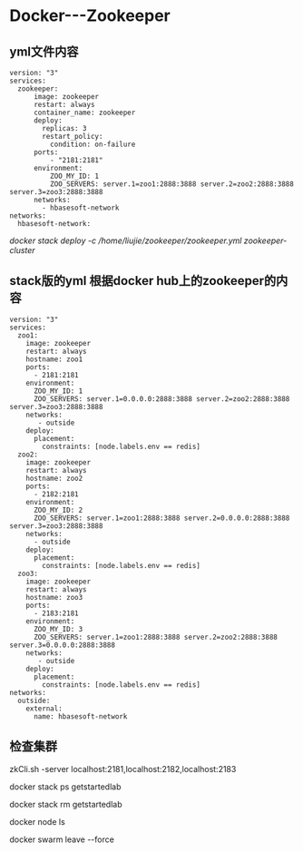 # Docker---Zookeeper


## yml文件内容

    version: "3"
    services:
      zookeeper:
          image: zookeeper
          restart: always
          container_name: zookeeper
          deploy:
            replicas: 3
            restart_policy:
              condition: on-failure 
          ports:
              - "2181:2181"
          environment:
              ZOO_MY_ID: 1
              ZOO_SERVERS: server.1=zoo1:2888:3888 server.2=zoo2:2888:3888 server.3=zoo3:2888:3888  
          networks:
            - hbasesoft-network            
    networks:
      hbasesoft-network:


*docker stack deploy -c /home/liujie/zookeeper/zookeeper.yml zookeeper-cluster*

## stack版的yml 根据docker hub上的zookeeper的内容

    version: "3"
    services:
      zoo1:
        image: zookeeper
        restart: always
        hostname: zoo1
        ports:
          - 2181:2181
        environment:
          ZOO_MY_ID: 1
          ZOO_SERVERS: server.1=0.0.0.0:2888:3888 server.2=zoo2:2888:3888 server.3=zoo3:2888:3888
        networks:
           - outside  
        deploy:
          placement:
            constraints: [node.labels.env == redis]       
      zoo2:
        image: zookeeper
        restart: always
        hostname: zoo2
        ports:
          - 2182:2181
        environment:
          ZOO_MY_ID: 2
          ZOO_SERVERS: server.1=zoo1:2888:3888 server.2=0.0.0.0:2888:3888 server.3=zoo3:2888:3888
        networks:
          - outside
        deploy:
          placement:
            constraints: [node.labels.env == redis]            
      zoo3:
        image: zookeeper
        restart: always
        hostname: zoo3
        ports:
          - 2183:2181
        environment:
          ZOO_MY_ID: 3
          ZOO_SERVERS: server.1=zoo1:2888:3888 server.2=zoo2:2888:3888 server.3=0.0.0.0:2888:3888 
        networks:
           - outside
        deploy:
          placement:
            constraints: [node.labels.env == redis]             
    networks:
      outside:
        external:
          name: hbasesoft-network


## 检查集群

zkCli.sh -server localhost:2181,localhost:2182,localhost:2183

docker stack ps getstartedlab

docker stack rm getstartedlab

docker node ls

docker swarm leave --force
